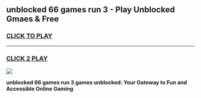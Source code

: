 
## unblocked 66 games run 3 - Play Unblocked Gmaes & Free
<h3>
<a href="https://news.freeplayer.one?title=unblocked_66_games_run_3&ref=23F">CLICK TO PLAY</a></h3>
<hr>

<h3>
<a href="https://news.freeplayer.one?title=unblocked_66_games_run_3&ref=23F">CLICK 2 PLAY</a>
  
</h3>

<a href="https://news.freeplayer.one?title=unblocked_66_games_run_3&ref=23F/"><img src="https://clearcache.store/games.png"></a>


**unblocked 66 games run 3 games unblocked: Your Gateway to Fun and Accessible Online Gaming**
